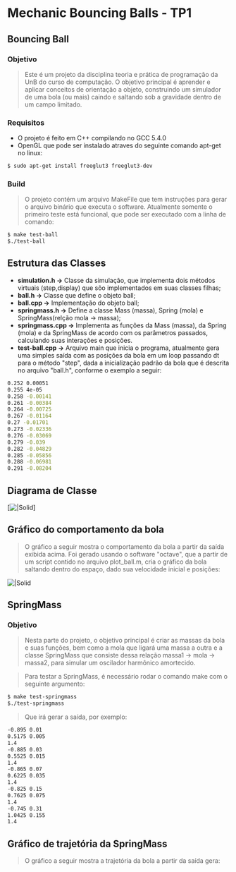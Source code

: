 # Mechanic Bouncing Balls - TP1
## Bouncing Ball

### Objetivo

> Este é um projeto da disciplina teoria e prática de programação da UnB do curso de computação. O objetivo principal é aprender e aplicar conceitos de orientação a objeto, construindo um simulador de uma bola (ou mais) caindo e saltando sob a gravidade dentro de um campo limitado.

### Requisitos
- O projeto é feito em C++ compilando no GCC 5.4.0
- OpenGL que pode ser instalado atraves do seguinte comando apt-get no linux:
```sh
$ sudo apt-get install freeglut3 freeglut3-dev
```

### Build
> O projeto contém um arquivo MakeFile que tem instruções para gerar o arquivo binário que executa o software. Atualmente somente o primeiro teste está funcional, que pode ser executado com a linha de comando:

```sh
$ make test-ball
$./test-ball
```
## Estrutura das Classes
* **simulation.h ->** Classe da simulação, que implementa dois métodos virtuais (step,display) que sõo implementados em suas classes filhas;
* **ball.h ->** Classe que define o objeto ball;
* **ball.cpp ->** Implementação do objeto ball;
* **springmass.h ->** Define a classe Mass (massa), Spring (mola) e SpringMass(relção mola -> massa);
* **springmass.cpp ->** Implementa as funções da Mass (massa), da Spring (mola) e da SpringMass de acordo com os parâmetros passados, calculando suas interações e posições.
* **test-ball.cpp ->** Arquivo main que inicia o programa, atualmente gera uma simples saída com as posições da bola em um loop passando dt para o método "step", dada a inicialização padrão da bola que é descrita no arquivo "ball.h", conforme o exemplo a seguir:

```sh
0.252 0.00051
0.255 4e-05
0.258 -0.00141
0.261 -0.00384
0.264 -0.00725
0.267 -0.01164
0.27 -0.01701
0.273 -0.02336
0.276 -0.03069
0.279 -0.039
0.282 -0.04829
0.285 -0.05856
0.288 -0.06981
0.291 -0.08204
```



## Diagrama de Classe

[![|Solid](https://gitlab.com/lksalbq/tp1-mechanic-balls/raw/master/img/class_diagram.png)]

## Gráfico do comportamento da bola

> O gráfico a seguir mostra o comportamento da bola a partir da saída exibida acima. Foi gerado usando o software "octave", que a partir de um script contido no arquivo plot_ball.m, cria o gráfico da bola saltando dentro do espaço, dado sua velocidade inicial e posições:

![|Solid](https://gitlab.com/lksalbq/tp1-mechanic-balls/raw/master/img/grafico.png)


## SpringMass

### Objetivo

> Nesta parte do projeto, o objetivo principal é criar as massas da bola e suas funções, bem como a mola que ligará uma massa a outra e a classe SpringMass que consiste dessa relação massa1 -> mola -> massa2, para simular um oscilador harmônico amortecido.

> Para testar a SpringMass, é necessário rodar o comando make com o seguinte argumento:

```sh
$ make test-springmass
$./test-springmass
```
> Que irá gerar a saída, por exemplo:

```sh
-0.895 0.01
0.5175 0.005
1.4
-0.885 0.03
0.5525 0.015
1.4
-0.865 0.07
0.6225 0.035
1.4
-0.825 0.15
0.7625 0.075
1.4
-0.745 0.31
1.0425 0.155
1.4
```

## Gráfico de trajetória da SpringMass

> O gráfico a seguir mostra a trajetória da bola a partir da saída gera:


